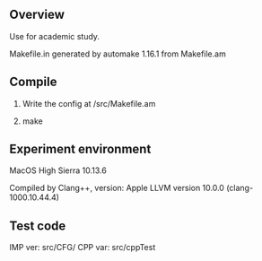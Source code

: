 ## Overview

Use for academic study.

Makefile.in generated by automake 1.16.1 from Makefile.am

## Compile 

1. Write the config at /src/Makefile.am

2. make 


## Experiment environment

MacOS High Sierra 10.13.6

Compiled by Clang++, version: Apple LLVM version 10.0.0 (clang-1000.10.44.4)

## Test code 

IMP ver: src/CFG/ 
CPP var: src/cppTest
